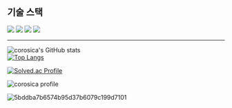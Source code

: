 ## 기술 스택
<img src="https://img.shields.io/badge/github-181717?style=for-the-badge&logo=github&logoColor=white"> <img src="https://img.shields.io/badge/git-F05032?style=for-the-badge&logo=git&logoColor=white">
<img src="https://img.shields.io/badge/pyton-3776AB?style=for-the-badge&logo=python&logoColor=white"> <img src="https://img.shields.io/badge/C-A8B9CC?style=for-the-badge&logo=C&logoColor=white">

---
![corosica's GitHub stats](https://github-readme-stats.vercel.app/api?username=corosica&show_icons=true&theme=cobalt)  
[![Top Langs](https://github-readme-stats.vercel.app/api/top-langs/?username=corosica)](https://github.com/corosica/github-readme-stats)

[![Solved.ac Profile](http://mazassumnida.wtf/api/generate_badge?boj=corosica1)](https://solved.ac/corosica1)


![corosica profile](http://mazandi.herokuapp.com/api?handle=corosica1&theme=dark)

![5bddba7b6574b95d37b6079c199d7101](https://github.com/corosica/corosica/assets/66262636/904c4765-08a5-4b9b-8d24-a39574dd1796)
<!--
**corosica/corosica** is a ✨ _special_ ✨ repository because its `README.md` (this file) appears on your GitHub profile.
